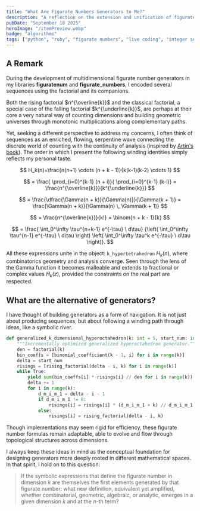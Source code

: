```yaml
---
title: "What Are Figurate Numbers Generators to Me?"
description: "A reflection on the extension and unification of figurate numbers within broader mathematical contexts."
pubDate: "September 18 2025"
heroImage: "/itemPreview.webp"
badge: "algorithms"
tags: ["python", "ruby", "figurate numbers", "live coding", "integer sequences", "gamma function"]
---
```


## A Remark

During the development of multidimensional figurate number generators in my libraries **figuratenum** and **figurate_numbers**, I encoded several sequences using the factorial and its companions.

Both the rising factorial $n^{\overline{k}}$ and the classical factorial, a special case of the falling factorial $k^{\underline{k}}$, are perhaps at their core a very natural way of counting dimensions and building geometric universes through monotonic multiplications along complementary paths.

Yet, seeking a different perspective to address my concerns, I often think of sequences as an enriched, flowing, serpentine wave connecting the discrete world of counting with the continuity of analysis (inspired by [Artin's book](https://ncatlab.org/nlab/files/Artin-TheGammaFunction.pdf)).
The order in which I present the following winding identities simply reflects my personal taste.

$$
H_k(n)=\frac{n(n+1) \cdots (n + k - 1)}{k(k-1)(k-2) \cdots 1}
$$

$$
= \frac{ \prod_{i=0}^{k-1} (n + i)}{ \prod_{i=0}^{k-1} (k-i)} =  \frac{n^{\overline{k}}}{k^{\underline{k}}}
$$

$$
= \frac{\dfrac{\Gamma(n + k)}{\Gamma(n)}}{\Gamma(k + 1)} = \frac{\Gamma(n + k)}{\Gamma(n) \, \Gamma(k + 1)}
$$

$$
= \frac{n^{\overline{k}}}{k!}
= \binom{n + k - 1}{k}
$$

$$
 = \frac{ \int_0^\infty \tau^{n+k-1} e^{-\tau} \ d\tau}
{\left( \int_0^\infty \tau^{n-1} e^{-\tau} \ d\tau \right) \left( \int_0^\infty \tau^k e^{-\tau} \ d\tau \right)}.
$$


All these expressions unite in the object: `k_hypertetrahedron` $H_k(n)$, where combinatorics geometry and analysis converge.
Seen through the lens of the Gamma function it becomes malleable and extends to fractional or complex values $H_k(z)$, provided the constraints on the real part are respected.

## What are the alternative of generators?

I have thought of building generators as a form of navigation. It is not just about producing sequences, but about following a winding path through ideas, like a symbolic river.

```py
def generalized_k_dimensional_hyperoctahedron(k: int = 5, start_num: int = 1) -> Generator[int]:
    """Incrementally optimized generalized hyperoctahedron generator."""
    den = factorial(k)
    bin_coeffs = [binomial_coefficient(k - 1, i) for i in range(k)]
    delta = start_num
    risings = [rising_factorial(delta - i, k) for i in range(k)]
    while True:
        yield sum(bin_coeffs[i] * risings[i] // den for i in range(k))
        delta += 1
        for i in range(k):
            d_m_i_m_1 = delta - i - 1
            if d_m_i_m_1 != 0:
                risings[i] = risings[i] * (d_m_i_m_1 + k) // d_m_i_m_1
            else:
                risings[i] = rising_factorial(delta - i, k)
```

Though implementations may seem rigid for efficiency, these figurate number formulas remain adaptable, able to evolve and flow through topological structures across dimensions.

I always keep these ideas in mind as the conceptual foundation for designing generators more deeply rooted in different mathematical spaces. In that spirit, I hold on to this question:

> If the symbolic expressions that define the figurate number in dimension $k$ are themselves the first elements generated by that figurate number:  what new definition, equivalent yet amplified, whether combinatorial, geometric, algebraic, or analytic, emerges in a given dimension $k$ and at the $n$-th term?
